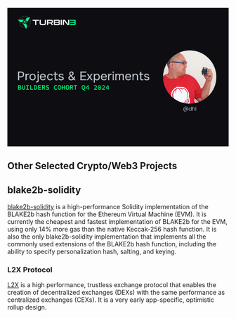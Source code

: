 ![Projects & Experiments - David Leung - Turbin3 Builders Cohort Q4 2024](./assets/header.png)

## Other Selected Crypto/Web3 Projects

## blake2b-solidity

[blake2b-solidity](https://github.com/dhl/blake2b-solidity/) is a high-performance Solidity implementation of the
BLAKE2b hash function for the Ethereum Virtual Machine (EVM). It is currently the cheapest and fastest implementation of
BLAKE2b for the EVM, using only 14% more gas than the native Keccak-256 hash function. It is also the only
blake2b-solidity implementation that implements all the commonly used extensions of the BLAKE2b hash function, including
the ability to specify personalization hash, salting, and keying.

### L2X Protocol

[L2X](https://github.com/OAXFoundation/l2x-trustless-exchange/blob/master/docs/l2x-specification.pdf) is a high
performance, trustless exchange protocol that enables the creation of decentralized exchanges (DEXs) with the same
performance as centralized exchanges (CEXs). It is a very early app-specific, optimistic rollup design.
